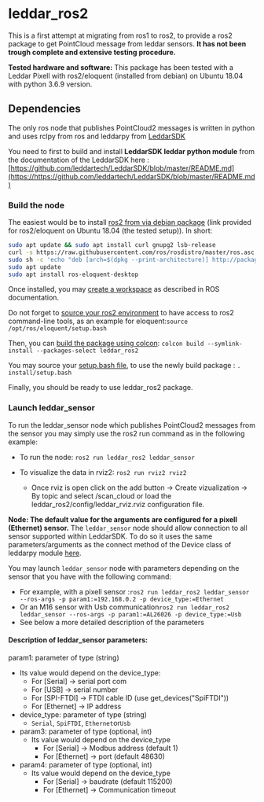 # leddar_ros2

This is a first attempt at migrating from ros1 to ros2, to provide a ros2 package to get PointCloud message from leddar sensors. **It has not been trough complete and extensive testing procedure.**

****Tested hardware and software:**** This package has been tested with a Leddar Pixell with ros2/eloquent (installed from debian) on Ubuntu 18.04 with python 3.6.9 version.

## Dependencies

The only ros node that publishes PointCloud2 messages is written in python and uses rclpy from ros and leddarpy from [LeddarSDK](https://https://github.com/leddartech/LeddarSDK)

You need to first to build and install **LeddarSDK leddar python module** from the documentation of the LeddarSDK here : [https://github.com/leddartech/LeddarSDK/blob/master/README.md](https://https://github.com/leddartech/LeddarSDK/blob/master/README.md)

### Build the node

The easiest would be to install [ros2 from via debian package](https://https://docs.ros.org/en/eloquent/Installation/Linux-Install-Debians.html) (link provided for ros2/eloquent on Ubuntu 18.04 (the tested setup)). In short:

```bash
sudo apt update && sudo apt install curl gnupg2 lsb-release
curl -s https://raw.githubusercontent.com/ros/rosdistro/master/ros.asc | sudo apt-key add -
sudo sh -c 'echo "deb [arch=$(dpkg --print-architecture)] http://packages.ros.org/ros2/ubuntu $(lsb_release -cs) main" > /etc/apt/sources.list.d/ros2-latest.list'
sudo apt update
sudo apt install ros-eloquent-desktop
```

Once installed, you may [create a workspace](https://https://docs.ros.org/en/eloquent/Tutorials/Workspace/Creating-A-Workspace.html) as described in ROS documentation.

Do not forget to [source your ros2 environment](https://https://docs.ros.org/en/eloquent/Tutorials/Configuring-ROS2-Environment.html#configros2) to have access to ros2 command-line tools, as an example for eloquent:`source /opt/ros/eloquent/setup.bash`

Then, you can [build the package using colcon](https://https://docs.ros.org/en/eloquent/Tutorials/Colcon-Tutorial.html): `colcon build --symlink-install --packages-select leddar_ros2`

You may source your [setup.bash file](https://https://docs.ros.org/en/foxy/Tutorials/Creating-Your-First-ROS2-Package.html#source-the-setup-file), to use the newly build package : `. install/setup.bash`

Finally, you should be ready to use leddar_ros2 package.

### Launch leddar_sensor

To run the leddar_sensor node which publishes PointCloud2 messages from the sensor you may simply use the ros2 run command as in the following example:

* To run the node: `ros2 run leddar_ros2 leddar_sensor`
* To visualize the data in rviz2: `ros2 run rviz2 rviz2`

  * Once rviz is open click on the add button -> Create vizualization -> By topic and select /scan_cloud or load the leddar_ros2/config/leddar_rviz.rviz configuration file.

**Node: The default value for the arguments are configured for a pixell (Ethernet) sensor.** The `leddar_sensor` node should allow connection to all sensor supported within LeddarSDK. To do so it uses the same parameters/arguments as the connect method of the Device class of leddarpy module [here](https://https://sdk.leddartech.com/v4.3/#/Python?id=device-class).

You may launch `leddar_sensor` node with parameters depending on the sensor that you have with the following command:

* For example, with a pixell sensor :`ros2 run leddar_ros2 leddar_sensor --ros-args -p param1:=192.168.0.2 -p device_type:=Ethernet`
* Or an M16 sensor with Usb communication`ros2 run leddar_ros2 leddar_sensor --ros-args -p param1:=AL26026 -p device_type:=Usb`
* See below a more detailed description of the parameters

#### Description of leddar_sensor parameters:

param1: parameter of type (string)

* Its value would depend on the device_type:
  * For [Serial] -> serial port com
  * For [USB] -> serial number
  * For [SPI-FTDI] -> FTDI cable ID (use get_devices("SpiFTDI"))
  * For [Ethernet] -> IP address
* device_type: parameter of type (string)
  * `Serial`, `SpiFTDI`, `Ethernet`or`Usb`
* param3: parameter of type (optional, int)
  * Its value would depend on the device_type
    * For [Serial] -> Modbus address (default 1)
    * For [Ethernet] -> port (default 48630)
* param4: parameter of type (optional, int)
  * Its value would depend on the device_type
    * For [Serial] -> baudrate (default 115200)
    * For [Ethernet] -> Communication timeout
